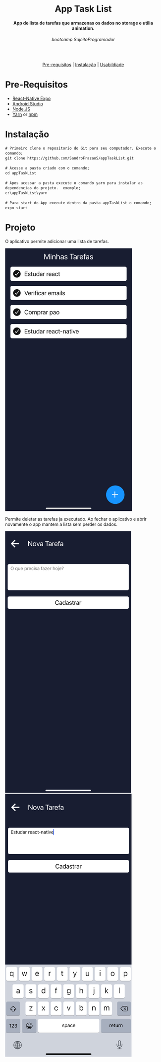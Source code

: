 <h1 align="center">
  <br>
  <br>
  App Task List
</h1>

<h4 align="center">
   App de lista de tarefas que armazenas os dados no storage e utilia animation.
</h4>

<h6 align="center">
  bootcamp SujeitoProgramador
</h6>

<br/>

<p align="center">
  <a href="#Pre-Requisitos">Pre-requisitos</a> |
  <a href="#Instalação">Instalação</a> |
  <a href="#Usabilidade">Usabildiade</a>
</p>

# Pre-Requisitos

* [React-Native Expo](https://reactnative.dev/)
* [Android Studio](https://developer.android.com/studio) 
* [Node.JS](https://nodejs.org/)
* [Yarn](https://classic.yarnpkg.com/) or [npm](https://www.npmjs.com/get-npm)


# Instalação
```
# Primeiro clone o repositorio do Git para seu computador. Execute o comando; 
git clone https://github.com/SandroFrazaoS/appTaskList.git

# Acesse a pasta criado com o comando; 
cd appTaskList

# Apos acessar a pasta execute o comando yarn para instalar as dependencias do projeto.  exemplo;
c:\appTaskList\yarn

# Para start do App execute dentro da pasta appTaskList o comando;
expo start
```

# Projeto

O aplicativo permite adicionar uma lista de tarefas.

![1][tela1]

Permite deletar as tarefas ja executado. Ao fechar o aplicativo e abrir novamente o app mantem a lista sem perder os dados.

![2][tela2]
![3][tela3]





[tela1]: T1.png
[tela2]: T2.png
[tela3]: T3.png

